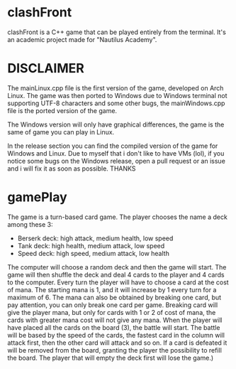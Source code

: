 # clashFront

clashFront is a C++ game that can be played entirely from the terminal. It's an academic project made for "Nautilus Academy".


# DISCLAIMER
The mainLinux.cpp file is the first version of the game, developed on Arch Linux. The game was then ported to Windows due to Windows terminal not supporting UTF-8 characters and some other bugs, the mainWindows.cpp file is the ported version of the game.

The Windows version will only have graphical differences, the game is the same of game you can play in Linux.

In the release section you can find the compiled version of the game for Windows and Linux.
Due to myself that i don't like to have VMs (lol), if you notice some bugs on the Windows release, open a pull request or an issue and i will fix it as soon as possible. THANKS
# gamePlay

The game is a turn-based card game. The player chooses the name a deck among these 3:
 - Berserk deck: high attack, medium health, low speed
 - Tank deck: high health, medium attack, low speed
 - Speed deck: high speed, medium attack, low health

The computer will choose a random deck and then the game will start.
The game will then shuffle the deck and deal 4 cards to the player and 4 cards to the computer.
Every turn the player will have to choose a card at the cost of mana. The starting mana is 1, and it will increase by 1 every turn for a maximum of 6.
The mana can also be obtained by breaking one card, but pay attention, you can only break one card per game.
Breaking card will give the player mana, but only for cards with 1 or 2 of cost of mana, the cards with greater mana cost will not give any mana.
When the player will have placed all the cards on the board (3), the battle will start.
The battle will be based by the speed of the cards, the fastest card in the column will attack first, then the other card will attack and so on.
If a card is defeated it will be removed from the board, granting the player the possibility to refill the board. 
The player that will empty the deck first will lose the game.)